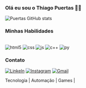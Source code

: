 

###         Olá eu sou o Thiago Puertas ✋🏻

![Puertas GitHub stats](https://github-readme-stats.vercel.app/api?username=devpuertas&show_icons=true&theme=radical)

###         Minhas Habilidades

<div style="display: inline_block"><br/>
    <img align="center" alt="html5" src="https://img.shields.io/badge/HTML5-E34F26?style=for-the-badge&logo=html5&logoColor=white">
    <img align="center" alt="css" src="https://img.shields.io/badge/CSS-239120?&style=for-the-badge&logo=css3&logoColor=white">
    <img align="center" alt="js" src="https://img.shields.io/badge/JavaScript-F7DF1E?style=for-the-badge&logo=javascript&logoColor=black">
    <img align="center" alt="c++" src="https://img.shields.io/badge/C%2B%2B-00599C?style=for-the-badge&logo=c%2B%2B&logoColor=white">
    <img align="center" alt="py" src="https://img.shields.io/badge/Python-14354C?style=for-the-badge&logo=python&logoColor=white">


### Contato

[![LinkeIn](https://img.shields.io/badge/LinkedIn-0077B5?style=for-the-badge&logo=linkedin&logoColor=white)](https://www.linkedin.com/in/thiago-ramos-puertas-/)
[![Instagram](https://img.shields.io/badge/Instagram-E4405F?style=for-the-badge&logo=instagram&logoColor=white)](https://instagram.com/thiagoramoss___/)
[![Gmail](https://img.shields.io/badge/Gmail-D14836?style=for-the-badge&logo=gmail&logoColor=white)](https://mail.google.com/mail/u/0/?tab=rm&ogbl#inbox)

Tecnologia | Automação | Games | 
